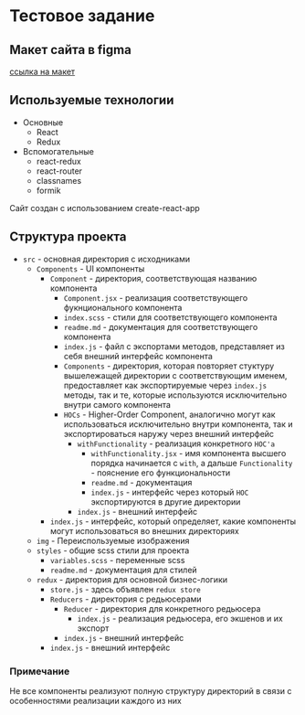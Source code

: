 # Тестовое задание

## Макет сайта в figma

[ссылка на макет](https://www.figma.com/file/w7yaFmRCdmxcaWfOlEoihy/test-site?node-id=0%3A1)

## Используемые технологии

* Основные
  * React
  * Redux
* Вспомогательные
  * react-redux
  * react-router
  * classnames
  * formik

Сайт создан с использованием create-react-app

## Структура проекта

* ```src``` - основная директория с исходниками
  * ```Components``` - UI компоненты
    * ```Component``` - директория, соответствующая названию компонента
      * ```Component.jsx``` - реализация соответствующего фукнционального компонента
      * ```index.scss``` - стили для соответствующего компонента
      * ```readme.md``` - документация для соответствующего компонента
      * ```index.js``` - файл с экспортами методов, представляет из себя внешний интерфейс компонента
      * ```Components``` - директория, которая повторяет стуктуру вышележащей директории с соответствующим именем, предоставляет как экспортируемые через ```index.js``` методы, так и те, которые используются исключительно внутри самого компонента
      * ```HOCs``` - Higher-Order Component, аналогично могут как использоваться исключительно внутри компонента, так и экспортироваться наружу через внешний интерфейс
        * ```withFunctionality``` - реализация конкретного ```HOC'а```
          * ```withFunctionality.jsx``` - имя компонента высшего порядка начинается с ```with```, а дальше ```Functionality``` - пояснение его функциональности
          * ```readme.md``` - документация
          * ```index.js``` - интерфейс через который ```HOC``` экспортируются в другие директории
        * ```index.js``` - внешний интерфейс
    * ```index.js``` - интерфейс, который определяет, какие компоненты могут использоваться во внешних директориях
  * ```img``` - Переиспользуемые изображения
  * ```styles``` - общие scss стили для проекта
    * ```variables.scss``` - переменные scss
    * ```readme.md``` - документация для стилей
  * ```redux``` - директория для основной бизнес-логики
    * ```store.js``` - здесь объявлен ```redux store```
    * ```Reducers``` - директория с редьюсерами
      * ```Reducer``` - директория для конкретного редьюсера
        * ```index.js``` - реализация редьюсера, его экшенов и их экспорт
      * ```index.js``` - внешний интерфейс
    * ```index.js``` - внешний интерфейс

### Примечание

Не все компоненты реализуют полную структуру директорий в связи с особенностями реализации каждого из них
